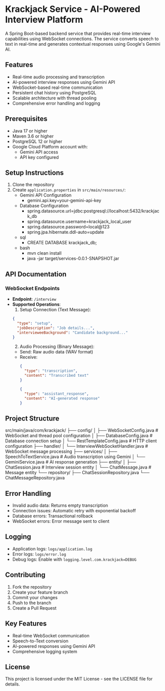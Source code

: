 # Krackjack Service - AI-Powered Interview Platform

A Spring Boot-based backend service that provides real-time interview capabilities using WebSocket connections. The service converts speech to text in real-time and generates contextual responses using Google's Gemini AI.

## Features

- Real-time audio processing and transcription
- AI-powered interview responses using Gemini API
- WebSocket-based real-time communication
- Persistent chat history using PostgreSQL
- Scalable architecture with thread pooling
- Comprehensive error handling and logging

## Prerequisites

- Java 17 or higher
- Maven 3.6 or higher
- PostgreSQL 12 or higher
- Google Cloud Platform account with:
  - Gemini API access
  - API key configured

## Setup Instructions

1. Clone the repository
2. Create `application.properties` in `src/main/resources/`:
   - Gemini API Configuration
     - gemini.api.key=your-gemini-api-key
   - Database Configuration
     - spring.datasource.url=jdbc:postgresql://localhost:5432/krackjack_db
     - spring.datasource.username=krackjack_local_user
     - spring.datasource.password=local@123
     - spring.jpa.hibernate.ddl-auto=update
   - sql
     - CREATE DATABASE krackjack_db;
   - bash
     - mvn clean install
     - java -jar target/services-0.0.1-SNAPSHOT.jar

## API Documentation

### WebSocket Endpoints

- **Endpoint**: `/interview`
- **Supported Operations**:
  1. Setup Connection (Text Message):
  ```json
  {
    "type": "setup",
    "jobDescription": "Job details...",
    "intervieweeBackground": "Candidate background..."
  }
  ```
  2. Audio Processing (Binary Message):
  - Send: Raw audio data (WAV format)
  - Receive:
    ```json
    {
      "type": "transcription",
      "content": "Transcribed text"
    }
    ```
    ```json
    {
      "type": "assistant_response",
      "content": "AI-generated response"
    }
    ```

## Project Structure

src/main/java/com/krackjack/
├── config/
│ ├── WebSocketConfig.java # WebSocket and thread pool configuration
│ ├── DatabaseConfig.java # Database connection setup
│ └── RestTemplateConfig.java # HTTP client configuration
├── handler/
│ └── InterviewWebSocketHandler.java # WebSocket message processing
├── services/
│ ├── SpeechToTextService.java # Audio transcription using Gemini
│ └── GeminiService.java # AI response generation
├── entity/
│ ├── ChatSession.java # Interview session entity
│ └── ChatMessage.java # Message entity
└── repository/
├── ChatSessionRepository.java
└── ChatMessageRepository.java

## Error Handling

- Invalid audio data: Returns empty transcription
- Connection issues: Automatic retry with exponential backoff
- Database errors: Transactional rollback
- WebSocket errors: Error message sent to client

## Logging

- Application logs: `logs/application.log`
- Error logs: `logs/error.log`
- Debug logs: Enable with `logging.level.com.krackjack=DEBUG`

## Contributing

1. Fork the repository
2. Create your feature branch
3. Commit your changes
4. Push to the branch
5. Create a Pull Request

## Key Features

- Real-time WebSocket communication
- Speech-to-Text conversion
- AI-powered responses using Gemini API
- Comprehensive logging system

## License

This project is licensed under the MIT License - see the LICENSE file for details.
